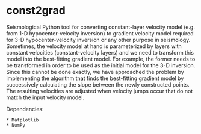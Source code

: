 # const2grad
Seismological Python tool for converting constant-layer velocity model (e.g. from 1-D hypocenter-velocity inversion) to gradient velocity model required for 3-D hypocenter-velocity inversion or any other purpose in seismology. Sometimes, the velocity model at hand is parameterized by layers with constant velocities (constant-velocity layers) and we need to transform this model into the best-fitting gradient model. For example, the former needs to be transformed in order to be used as the initial model for the 3-D inversion. Since this cannot be done exactly, we have approached the problem by implementing the algorithm that finds the best-fitting gradient model by successively calculating the slope between the newly constructed points. The resulting velocities are adjusted when velocity jumps occur that do not match the input velocity model.

Dependencies:

    * Matplotlib
    * NumPy
